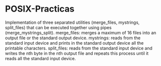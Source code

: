 # POSIX-Practicas
Implementation of three separated utilities (merge_files, mystrings, split_files) that can be executed together using pipes (merge_mystrings_split).
merge_files: merges a maximum of 16 files into an output file or the standard output device.
mystrings: reads from the standard input device and prints in the standard output device all the printable characters.
split_files: reads from the standard input device and writes the nth byte in the nth output file and repeats this process until it reads all the standard input device.
